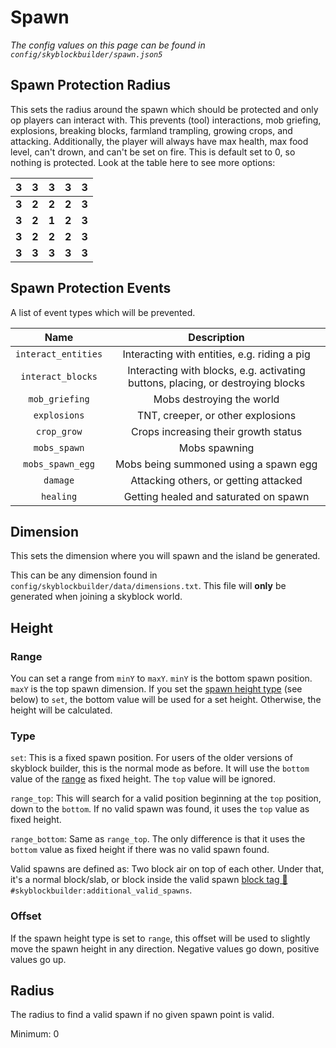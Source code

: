 # Spawn
*The config values on this page can be found in `config/skyblockbuilder/spawn.json5`*

## Spawn Protection Radius
This sets the radius around the spawn which should be protected and only op players can interact with.
This prevents (tool) interactions, mob griefing, explosions, breaking blocks, farmland trampling, growing crops, and
attacking. Additionally, the player will always have max health, max food level, can't drown, and can't be set on fire.
This is default set to 0, so nothing is protected. Look at the table here to see more options:

| **3** | **3** | **3** | **3** | **3** |
|-------|-------|-------|-------|-------|
| **3** | **2** | **2** | **2** | **3** |
| **3** | **2** | **1** | **2** | **3** |
| **3** | **2** | **2** | **2** | **3** |
| **3** | **3** | **3** | **3** | **3** |

## Spawn Protection Events
A list of event types which will be prevented.

|         Name          |                                    Description                                    |
|:---------------------:|:---------------------------------------------------------------------------------:|
|  `interact_entities`  |                   Interacting with entities, e.g. riding a pig                    |
|   `interact_blocks`   |  Interacting with blocks, e.g. activating buttons, placing, or destroying blocks  |
|    `mob_griefing`     |                             Mobs destroying the world                             |
|     `explosions`      |                         TNT, creeper, or other explosions                         |
|      `crop_grow`      |                       Crops increasing their growth status                        |
|     `mobs_spawn`      |                                   Mobs spawning                                   |
|   `mobs_spawn_egg`    |                       Mobs being summoned using a spawn egg                       |
|       `damage`        |                       Attacking others, or getting attacked                       |
|       `healing`       |                       Getting healed and saturated on spawn                       |

## Dimension
This sets the dimension where you will spawn and the island be generated.

This can be any dimension found in `config/skyblockbuilder/data/dimensions.txt`. This file will **only** be generated
when joining a skyblock world.

## Height
### Range
You can set a range from `minY` to `maxY`. `minY` is the bottom spawn position. `maxY` is the top spawn dimension.
If you set the [spawn height type](#type) (see below) to `set`, the bottom value will be used for a set height.
Otherwise, the height will be calculated.

### Type
`set`: This is a fixed spawn position. For users of the older versions of skyblock builder, this is the normal mode as
before. It will use the `bottom` value of the [range](#range) as fixed height. The `top` value will be ignored.

`range_top`: This will search for a valid position beginning at the `top` position, down to the `bottom`. If no valid
spawn was found, it uses the `top` value as fixed height.

`range_bottom`: Same as `range_top`. The only difference is that it uses the `bottom` value as fixed height if there was
no valid spawn found.

Valid spawns are defined as: Two block air on top of each other. Under that, it's a normal block/slab, or block inside
the valid spawn [block tag 🔗](https://minecraft.fandom.com/wiki/Tutorials/Creating_a_data_pack#Tags)
`#skyblockbuilder:additional_valid_spawns`.

### Offset
If the spawn height type is set to `range`, this offset will be used to slightly move the spawn height in any
direction. Negative values go down, positive values go up.

## Radius
The radius to find a valid spawn if no given spawn point is valid.

Minimum: 0